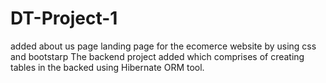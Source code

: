 # DT-Project-1
added about us page 
landing page for the ecomerce  website by using css and bootstarp
The backend project added which comprises of creating tables in the backed using Hibernate ORM tool.
